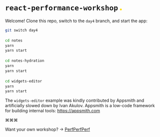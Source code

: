 # `react-performance-workshop` <img src="./dot.png" width="6">

Welcome! Clone this repo, switch to the `day4` branch, and start the app:

```sh
git switch day4

cd notes
yarn
yarn start

cd notes-hydration
yarn
yarn start

cd widgets-editor
yarn
yarn start
```

The `widgets-editor` example was kindly contributed by Appsmith and artificially slowed down by Ivan Akulov. Appsmith is a low-code framework for building internal tools: https://appsmith.com

⌘⌘⌘

Want your own workshop? → [PerfPerfPerf](https://3perf.com)
